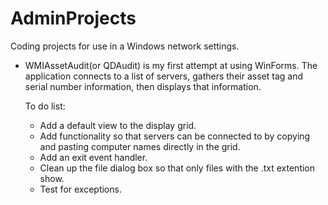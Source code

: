 # AdminProjects
Coding projects for use in a Windows network settings.

* WMIAssetAudit(or QDAudit) is my first attempt at using WinForms.  The application connects to a list of servers, gathers their
    asset tag and serial number information, then displays that information.

    To do list:
    * Add a default view to the display grid.
    * Add functionality so that servers can be connected to by copying and pasting computer names directly in the grid.
    * Add an exit event handler.
    * Clean up the file dialog box so that only files with the .txt extention show.
    * Test for exceptions.
